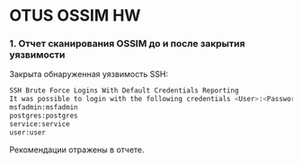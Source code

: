 # OTUS OSSIM HW

### 1. Отчет сканирования OSSIM до и после закрытия уязвимости


Закрыта обнаруженная уязвимость SSH:
```bash
SSH Brute Force Logins With Default Credentials Reporting
It was possible to login with the following credentials <User>:<Password>
msfadmin:msfadmin
postgres:postgres
service:service
user:user
```
Рекомендации отражены в отчете.
